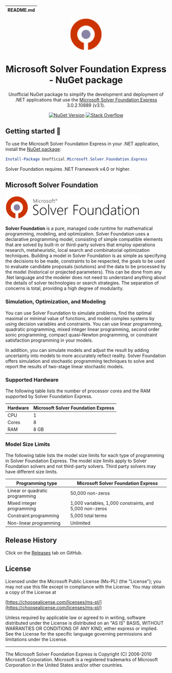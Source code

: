 | README.md |
|:---|

<div align="center">

<img src="assets/microsoft-solver-foundation-nuget.png" alt="Microsoft Solver Foundation Express - NuGet package" width="100" />

</div>

<h1 align="center">Microsoft Solver Foundation Express - NuGet package</h1>
<div align="center">

Unofficial NuGet package to simplify the development and deployment of .NET applications that use the [Microsoft Solver Foundation Express](https://msdn.microsoft.com/en-us/devlabs/hh145003)  3.0.2.10889 (v3.1).

[![NuGet Version](http://img.shields.io/nuget/v/Unofficial.Microsoft.Solver.Foundation.Express.svg?style=flat-square)](https://www.nuget.org/packages/Unofficial.Microsoft.Solver.Foundation.Express/) [![Stack Overflow](https://img.shields.io/badge/stack%20overflow-ms--solver--foundation-orange.svg)](http://stackoverflow.com/questions/tagged/ms-solver-foundation)

</div>

## Getting started :rocket:

To use the Microsoft Solver Foundation Express in your .NET application, install the [NuGet package](https://www.nuget.org/packages/Unofficial.Microsoft.Solver.Foundation.Express):

```powershell
Install-Package Unofficial.Microsoft.Solver.Foundation.Express
```

Solver Foundation requires .NET Framework v4.0 or higher.

## Microsoft Solver Foundation

![Microsoft Solver Foundation logo](assets/microsoft-solver-foundation.png)

**Solver Foundation** is a pure, managed code runtime for mathematical programming, modeling, and optimization. Solver Foundation uses a declarative programming model, consisting of simple compatible elements that are solved by built-in or third-party solvers that employ operations research, metaheuristic, local search and combinatorial optimization techniques. Building a model in Solver Foundation is as simple as specifying the decisions to be made, constraints to be respected, the goals to be used to evaluate candidate proposals (solutions) and the data to be processed by the model (historical or projected parameters). This can be done from any .Net language and the modeler does not need to understand anything about the details of solver technologies or search strategies. The separation of concerns is total, providing a high degree of modularity.

### Simulation, Optimization, and Modeling

You can use Solver Foundation to simulate problems, find the optimal maximal or minimal value of functions, and model complex systems by using decision variables and constraints. You can use linear programming, quadratic programming, mixed integer linear programming, second order sonic programming, compact quasi-Newton programming, or constraint satisfaction programming in your models.

In addition, you can simulate models and adjust the result by adding uncertainty into models to more accurately reflect reality. Solver Foundation offers simulation and stochastic programming techniques to solve and report the results of two-stage linear stochastic models.

### Supported Hardware

The following table lists the number of processor cores and the RAM supported by Solver Foundation Express.

| Hardware | Microsoft Solver Foundation Express |
| -------- | ----------------------------------- |
| CPU      | 1                                   |
| Cores    | 8                                   |
| RAM      | 8 GB                                |

### Model Size Limits

The following table lists the model size limits for each type of programming in Solver Foundation Express. The model size limits apply to Solver Foundation solvers and not third-party solvers. Third party solvers may have different size limits.

| Programming type                | Microsoft Solver Foundation Express                     |
| ------------------------------- | ------------------------------------------------------- |
| Linear or quadratic programming | 50,000 non-zeros                                        |
| Mixed integer programming       | 1,000 variables, 1,000 constraints, and 5,000 non-zeros |
| Constraint programming          | 5,000 total terms                                       |
| Non-linear programming          | Unlimited                                               |

## Release History

Click on the [Releases](https://github.com/augustoproiete/microsoft-solver-foundation-express-nuget/releases) tab on GitHub.

## License

Licensed under the Microsoft Public License (Ms-PL) (the "License");
you may not use this file except in compliance with the License.
You may obtain a copy of the License at

[https://choosealicense.com/licenses/ms-pl/](https://choosealicense.com/licenses/ms-pl/)

Unless required by applicable law or agreed to in writing, software
distributed under the License is distributed on an "AS IS" BASIS,
WITHOUT WARRANTIES OR CONDITIONS OF ANY KIND, either express or implied.
See the License for the specific language governing permissions and
limitations under the License.

---

The Microsoft Solver Foundation Express is Copyright (C) 2006-2010 Microsoft Corporation. Microsoft is a registered trademarks of Microsoft Corporation in the United States and/or other countries.

